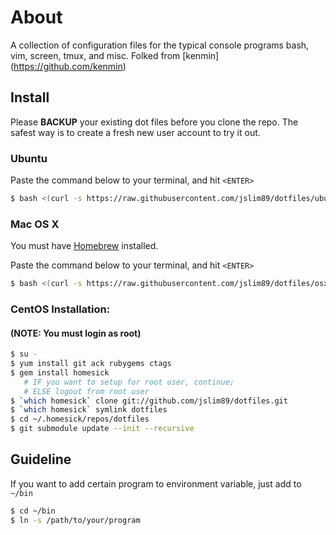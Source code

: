 # About

A collection of configuration files for the typical console programs bash, vim,
screen, tmux, and misc. 
Folked from [kenmin] (https://github.com/kenmin)

## Install

Please **BACKUP** your existing dot files before you clone the repo. The safest way is to create a fresh new user account to try it out.

### Ubuntu

Paste the command below to your terminal, and hit `<ENTER>`

```sh
$ bash <(curl -s https://raw.githubusercontent.com/jslim89/dotfiles/ubuntu/bin/build.sh)
```

### Mac OS X

You must have [Homebrew](http://brew.sh/) installed.

Paste the command below to your terminal, and hit `<ENTER>`

```sh
$ bash <(curl -s https://raw.githubusercontent.com/jslim89/dotfiles/osx/bin/build.sh)
```

### CentOS Installation:

#### (NOTE: You must login as root)
```sh
$ su -
$ yum install git ack rubygems ctags
$ gem install homesick
   # IF you want to setup for root user, continue;
   # ELSE logout from root user
$ `which homesick` clone git://github.com/jslim89/dotfiles.git
$ `which homesick` symlink dotfiles
$ cd ~/.homesick/repos/dotfiles
$ git submodule update --init --recursive
```

## Guideline
If you want to add certain program to environment variable, just add to `~/bin`

```sh
$ cd ~/bin
$ ln -s /path/to/your/program
```
